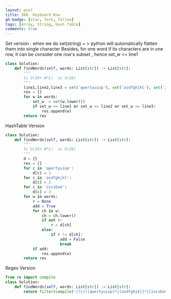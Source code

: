 ```yaml
---
layout: post
title: 500. Keyboard Row
gh-badge: [star, fork, follow]
tags: [Array, String, Hash Table]
comments: true
---
```

Set version :  when we do set(string)  = > python will automatically flatten them into single character
Besides, for one word if its characters are in one row, it can be consider one row's subset , hence set_w <= line1 


```python
class Solution:
    def findWords(self, words: List[str]) -> List[str]:
        """
        tc O(26+ W*L)  sc O(26)
        """
        line1,line2,line3 = set('qwertyuiop'), set('asdfghjkl'), set('zxcvbnm')
        res = []
        for w in words:
            set_w  = set(w.lower())
            if set_w <= line1 or set_w <= line2 or set_w <= line3:
                res.append(w)
        return res

```

HashTable Version
```python
class Solution:
    def findWords(self, words: List[str]) -> List[str]:
        """
        tc O(26+ W*L)  sc O(26)
        """
        d = {}
        res = []
        for c in 'qwertyuiop':
            d[c] = 1 
        for c in 'asdfghjkl':
            d[c] = 2
        for c in 'zxcvbnm':
            d[c] = 3
        for w in words:
            r = None 
            add = True  
            for ch in w:
                ch = ch.lower()
                if not r:
                    r = d[ch]
                else:
                    if r != d[ch]:
                        add = False 
                        break
            if add:
                res.append(w)
        return res 

```

Regex Version
```python
from re import compile 
class Solution:
    def findWords(self, words: List[str]) -> List[str]:
        return filter(compile('(?i)([qwertyuiop]*|[asdfghjkl]*|[zxcvbnm]*)$').match, words)

```
